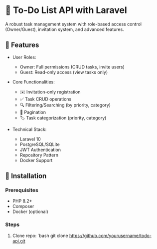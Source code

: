 # 📝 To-Do List API with Laravel

A robust task management system with role-based access control (Owner/Guest), invitation system, and advanced features.

## 🚀 Features

- User Roles:
  - Owner: Full permissions (CRUD tasks, invite users)
  - Guest: Read-only access (view tasks only)
  
- Core Functionalities:
  - ✉️ Invitation-only registration
  - ✅ Task CRUD operations
  - 🔍 Filtering/Searching (by priority, category)
  - 📖 Pagination
  - 🏷️ Task categorization (priority, category)

- Technical Stack:
  - Laravel 10
  - PostgreSQL/SQLite
  - JWT Authentication
  - Repository Pattern
  - Docker Support

## 🔧 Installation

### Prerequisites
- PHP 8.2+
- Composer
- Docker (optional)

### Steps
1. Clone repo:
   `bash
   git clone https://github.com/yourusername/todo-api.git